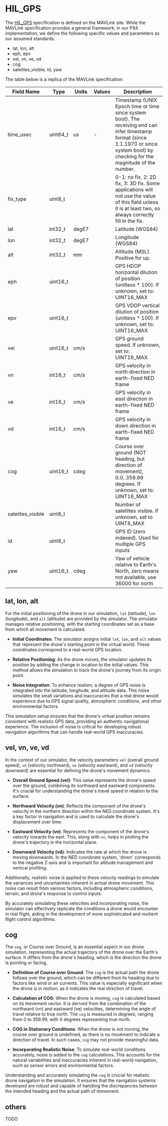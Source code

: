 # HIL_GPS


The [HIL_GPS](https://mavlink.io/en/messages/common.html#HIL_GPS) specification is defined on the MAVLink site. While the MAVLink specification provides a general framework, in our PX4 implementation, we define the following specific values and parameters as our assumed standards.

* lat, lon, alt
* eph, epv
* vel, vn, ve, vd
* cog
* satelites_visible, id, yaw


The table below is a replica of the MAVLink specification:

| Field Name   | Type        | Units | Values | Description |
|--------------|-------------|-------|--------|-------------|
| time_usec    | uint64_t    | us    | -      |Timestamp (UNIX Epoch time or time since system boot). The receiving end can infer timestamp format (since 1.1.1970 or since system boot) by checking for the magnitude of the number.|
|fix_type|uint8_t|||0-1: no fix, 2: 2D fix, 3: 3D fix. Some applications will not use the value of this field unless it is at least two, so always correctly fill in the fix.|
|lat|int32_t|degE7||Latitude (WGS84)|
|lon|int32_t|degE7||Longitude (WGS84)|
|alt|int32_t|mm||Altitude (MSL). Positive for up.|
|eph|uint16_t|||GPS HDOP horizontal dilution of position (unitless * 100). If unknown, set to: UINT16_MAX|
|epv|uint16_t|||GPS VDOP vertical dilution of position (unitless * 100). If unknown, set to: UINT16_MAX|
|vel|uint16_t|cm/s||GPS ground speed. If unknown, set to: UINT16_MAX|
|vn|int16_t|cm/s||GPS velocity in north direction in earth-fixed NED frame|
|ve|int16_t|cm/s||GPS velocity in east direction in earth-fixed NED frame|
|vd|int16_t|cm/s||GPS velocity in down direction in earth-fixed NED frame|
|cog|uint16_t|cdeg||Course over ground (NOT heading, but direction of movement), 0.0..359.99 degrees. If unknown, set to: UINT16_MAX|
|satelites_visible|uint8_t|||Number of satellites visible. If unknown, set to UINT8_MAX|
|id|uint8_t|||GPS ID (zero indexed). Used for multiple GPS inputs|
|yaw|uint16_t|cdeg||Yaw of vehicle relative to Earth's North, zero means not available, use 36000 for north|

## lat, lon, alt

For the initial positioning of the drone in our simulation, `lat` (latitude), `lon` (longitude), and `alt` (altitude) are provided by the simulator. The simulator manages relative positioning, with the starting coordinates set as a base from which all movement is calculated.

- **Initial Coordinates**: The simulator assigns initial `lat`, `lon`, and `alt` values that represent the drone's starting point in the virtual world. These coordinates correspond to a real-world GPS location.

- **Relative Positioning**: As the drone moves, the simulator updates its position by adding the change in location to the initial values. This method allows the simulation to track the drone's journey from its origin point.

- **Noise Integration**: To enhance realism, a degree of GPS noise is integrated into the latitude, longitude, and altitude data. This noise simulates the small variations and inaccuracies that a real drone would experience due to GPS signal quality, atmospheric conditions, and other environmental factors.

This simulation setup ensures that the drone's virtual position remains consistent with realistic GPS data, providing an authentic navigational experience. The inclusion of noise is critical for developing robust navigation algorithms that can handle real-world GPS inaccuracies.



## vel, vn, ve, vd

In the context of our simulator, the velocity parameters `vel` (overall ground speed), `vn` (velocity northward), `ve` (velocity eastward), and `vd` (velocity downward) are essential for defining the drone's movement dynamics.

- **Overall Ground Speed (vel)**: This value represents the drone's speed over the ground, combining its northward and eastward components. It's crucial for understanding the drone's travel speed in relation to the surface.

- **Northward Velocity (vn)**: Reflects the component of the drone's velocity in the northern direction within the NED coordinate system. It's a key factor in navigation and is used to calculate the drone's displacement over time.

- **Eastward Velocity (ve)**: Represents the component of the drone's velocity towards the east. This, along with `vn`, helps in plotting the drone's trajectory in the horizontal plane.

- **Downward Velocity (vd)**: Indicates the rate at which the drone is moving downwards. In the NED coordinate system, 'down' corresponds to the negative Z-axis and is important for altitude management and vertical profiling.

Additionally, realistic noise is applied to these velocity readings to simulate the variances and uncertainties inherent in actual drone movement. This noise can result from various factors, including atmospheric conditions, terrain, and drone's response to control inputs.

By accurately simulating these velocities and incorporating noise, the simulator can effectively replicate the conditions a drone would encounter in real flight, aiding in the development of more sophisticated and resilient flight control algorithms.

## cog

The `cog`, or Course over Ground, is an essential aspect in our drone simulation, representing the actual trajectory of the drone over the Earth's surface. It differs from the drone's heading, which is the direction the drone is pointing or facing.

- **Definition of Course over Ground**: The `cog` is the actual path the drone follows over the ground, which can be different from its heading due to factors like wind or air currents. This value is especially significant when the drone is in motion, as it indicates the real direction of travel.

- **Calculation of COG**: When the drone is moving, `cog` is calculated based on its movement vector. It is derived from the combination of the northward (vn) and eastward (ve) velocities, determining the angle of travel relative to true north. The `cog` is measured in degrees, ranging from 0 to 359.99, with 0 degrees representing true north.

- **COG in Stationary Conditions**: When the drone is not moving, the course over ground is undefined, as there is no movement to indicate a direction of travel. In such cases, `cog` may not provide meaningful data.

- **Incorporating Realistic Noise**: To simulate real-world conditions accurately, noise is added to the `cog` calculations. This accounts for the natural variabilities and inaccuracies inherent in real-world navigation, such as sensor errors and environmental factors.

Understanding and accurately simulating the `cog` is crucial for realistic drone navigation in the simulation. It ensures that the navigation systems developed are robust and capable of handling the discrepancies between the intended heading and the actual path of movement.


## others

TODO
